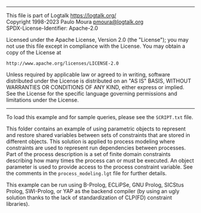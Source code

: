 ________________________________________________________________________

This file is part of Logtalk <https://logtalk.org/>  
Copyright 1998-2023 Paulo Moura <pmoura@logtalk.org>  
SPDX-License-Identifier: Apache-2.0

Licensed under the Apache License, Version 2.0 (the "License");
you may not use this file except in compliance with the License.
You may obtain a copy of the License at

    http://www.apache.org/licenses/LICENSE-2.0

Unless required by applicable law or agreed to in writing, software
distributed under the License is distributed on an "AS IS" BASIS,
WITHOUT WARRANTIES OR CONDITIONS OF ANY KIND, either express or implied.
See the License for the specific language governing permissions and
limitations under the License.
________________________________________________________________________


To load this example and for sample queries, please see the `SCRIPT.txt`
file.

This folder contains an example of using parametric objects to represent
and restore shared variables between sets of constraints that are stored
in different objects. This solution is applied to process modeling where
constraints are used to represent run dependencies between processes.
Part of the process description is a set of finite domain constraints
describing how many times the process can or must be executed. An object
parameter is used to provide access to the process constraint variable.
See the comments in the `process_modeling.lgt` file for further details.

This example can be run using B-Prolog, ECLiPSe, GNU Prolog, SICStus
Prolog, SWI-Prolog, or YAP as the backend compiler (by using an ugly
solution thanks to the lack of standardization of CLP(FD) constraint
libraries).

 
